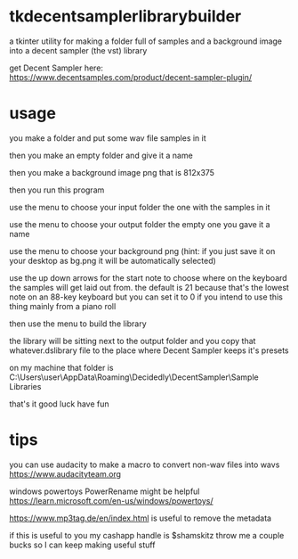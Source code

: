 # tkdecentsamplerlibrarybuilder
a tkinter utility for making a folder full of samples and a background image into a decent sampler (the vst) library

get Decent Sampler here: https://www.decentsamples.com/product/decent-sampler-plugin/

# usage

you make a folder and put some wav file samples in it

then you make an empty folder and give it a name

then you make a background image png that is 812x375

then you run this program

use the menu to choose your input folder the one with the samples in it

use the menu to choose your output folder the empty one you gave it a name

use the menu to choose your background png (hint: if you just save it on your desktop as bg.png it will be automatically selected)

use the up down arrows for the start note to choose where on the keyboard the samples will get laid out from. the default is 21 because that's the lowest note on an 88-key keyboard but you can set it to 0 if you intend to use this thing mainly from a piano roll

then use the menu to build the library

the library will be sitting next to the output folder and you copy that whatever.dslibrary file to the place where Decent Sampler keeps it's presets

on my machine that folder is C:\Users\user\AppData\Roaming\Decidedly\DecentSampler\Sample Libraries

that's it good luck have fun

# tips

you can use audacity to make a macro to convert non-wav files into wavs https://www.audacityteam.org

windows powertoys PowerRename might be helpful https://learn.microsoft.com/en-us/windows/powertoys/

https://www.mp3tag.de/en/index.html is useful to remove the metadata


if this is useful to you my cashapp handle is $shamskitz throw me a couple bucks so I can keep making useful stuff
